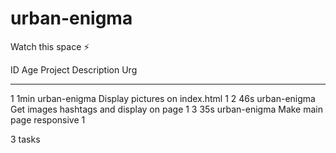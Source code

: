 # urban-enigma
Watch this space :zap:

ID Age  Project      Description                             Urg
-- ---- ------------ --------------------------------------- ----
 1 1min urban-enigma Display pictures on index.html             1
 2 46s  urban-enigma Get images hashtags and display on page    1
 3 35s  urban-enigma Make main page responsive                  1

3 tasks
